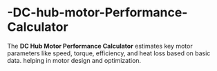 # -DC-hub-motor-Performance-Calculator
The **DC Hub Motor Performance Calculator** estimates key motor parameters like speed, torque, efficiency, and heat loss based on basic data. helping in motor design and optimization.
